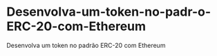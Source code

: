 # Desenvolva-um-token-no-padr-o-ERC-20-com-Ethereum
Desenvolva um token no padrão ERC-20 com Ethereum

